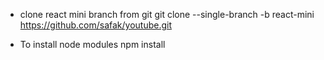 
- clone react mini branch from git 
        git clone --single-branch -b react-mini https://github.com/safak/youtube.git
        
- To install node modules 
        npm install 